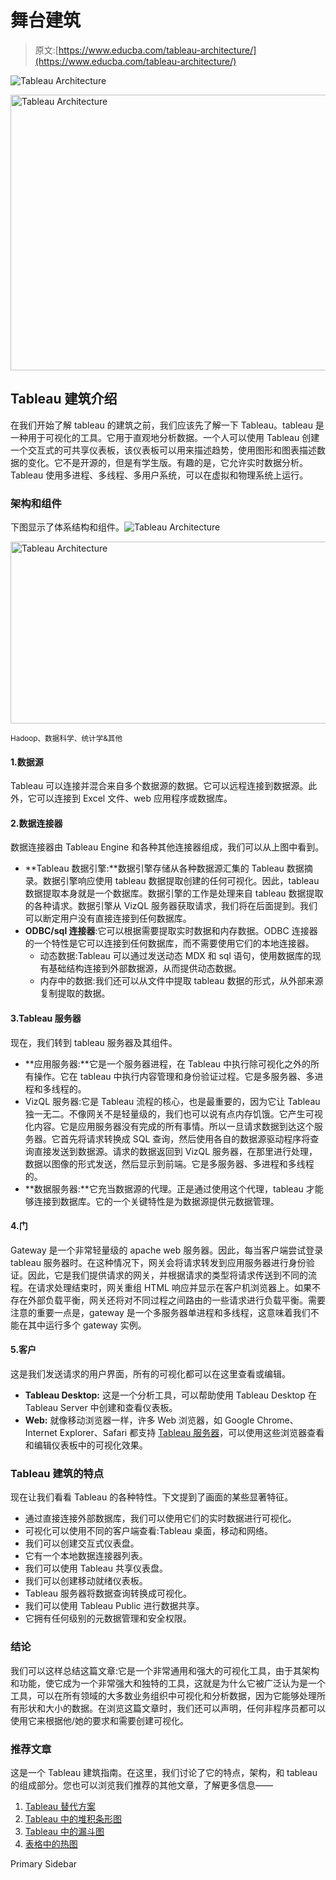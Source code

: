 # 舞台建筑

> 原文:[https://www.educba.com/tableau-architecture/](https://www.educba.com/tableau-architecture/)

![Tableau Architecture](../Images/7af99dd1b1f3b93040a35200e337e398.png)

<noscript><img class="alignnone size-full wp-image-209377" src="../Images/7af99dd1b1f3b93040a35200e337e398.png" alt="Tableau Architecture" width="900" height="441" data-original-src="https://cdn.educba.com/academy/wp-content/uploads/2019/09/Tableau-Architecture-1.png.webp"/></noscript>

## Tableau 建筑介绍

在我们开始了解 tableau 的建筑之前，我们应该先了解一下 Tableau。tableau 是一种用于可视化的工具。它用于直观地分析数据。一个人可以使用 Tableau 创建一个交互式的可共享仪表板，该仪表板可以用来描述趋势，使用图形和图表描述数据的变化。它不是开源的，但是有学生版。有趣的是，它允许实时数据分析。Tableau 使用多进程、多线程、多用户系统，可以在虚拟和物理系统上运行。

### 架构和组件

下图显示了体系结构和组件。![Tableau Architecture](../Images/8245be8e96ab1c2079fb284229a8fad2.png)

<noscript><img class="alignnone size-full wp-image-209288" src="../Images/8245be8e96ab1c2079fb284229a8fad2.png" alt="Tableau Architecture" width="728" height="291" srcset="https://cdn.educba.com/academy/wp-content/uploads/2019/09/Tableau-Architecture.png.webp 728w,https://cdn.educba.com/academy/wp-content/uploads/2019/09/Tableau-Architecture-300x120.png.webp 300w" sizes="(max-width: 728px) 100vw, 728px" data-original-src="https://cdn.educba.com/academy/wp-content/uploads/2019/09/Tableau-Architecture.png.webp"/></noscript>

<small>Hadoop、数据科学、统计学&其他</small>

#### 1.数据源

Tableau 可以连接并混合来自多个数据源的数据。它可以远程连接到数据源。此外，它可以连接到 Excel 文件、web 应用程序或数据库。

#### 2.数据连接器

数据连接器由 Tableau Engine 和各种其他连接器组成，我们可以从上图中看到。

*   **Tableau 数据引擎:**数据引擎存储从各种数据源汇集的 Tableau 数据摘录。数据引擎响应使用 tableau 数据提取创建的任何可视化。因此，tableau 数据提取本身就是一个数据库。数据引擎的工作是处理来自 tableau 数据提取的各种请求。数据引擎从 VizQL 服务器获取请求，我们将在后面提到。我们可以断定用户没有直接连接到任何数据库。
*   **ODBC/sql 连接器**:它可以根据需要提取实时数据和内存数据。ODBC 连接器的一个特性是它可以连接到任何数据库，而不需要使用它们的本地连接器。
    *   动态数据:Tableau 可以通过发送动态 MDX 和 sql 语句，使用数据库的现有基础结构连接到外部数据源，从而提供动态数据。
    *   内存中的数据:我们还可以从文件中提取 tableau 数据的形式，从外部来源复制提取的数据。

#### 3.Tableau 服务器

现在，我们转到 tableau 服务器及其组件。

*   **应用服务器:**它是一个服务器进程，在 Tableau 中执行除可视化之外的所有操作。它在 tableau 中执行内容管理和身份验证过程。它是多服务器、多进程和多线程的。
*   VizQL 服务器:它是 Tableau 流程的核心，也是最重要的，因为它让 Tableau 独一无二。不像网关不是轻量级的，我们也可以说有点内存饥饿。它产生可视化内容。它是应用服务器没有完成的所有事情。所以一旦请求数据到达这个服务器。它首先将请求转换成 SQL 查询，然后使用各自的数据源驱动程序将查询直接发送到数据源。请求的数据返回到 VizQL 服务器，在那里进行处理，数据以图像的形式发送，然后显示到前端。它是多服务器、多进程和多线程的。
*   **数据服务器:**它充当数据源的代理。正是通过使用这个代理，tableau 才能够连接到数据库。它的一个关键特性是为数据源提供元数据管理。

#### 4.门

Gateway 是一个非常轻量级的 apache web 服务器。因此，每当客户端尝试登录 tableau 服务器时。在这种情况下，网关会将请求转发到应用服务器进行身份验证。因此，它是我们提供请求的网关，并根据请求的类型将请求传送到不同的流程。在请求处理结束时，网关重组 HTML 响应并显示在客户机浏览器上。如果不存在外部负载平衡，网关还将对不同过程之间路由的一些请求进行负载平衡。需要注意的重要一点是，gateway 是一个多服务器单进程和多线程，这意味着我们不能在其中运行多个 gateway 实例。

#### 5.客户

这是我们发送请求的用户界面，所有的可视化都可以在这里查看或编辑。

*   **Tableau Desktop:** 这是一个分析工具，可以帮助使用 Tableau Desktop 在 Tableau Server 中创建和查看仪表板。
*   **Web:** 就像移动浏览器一样，许多 Web 浏览器，如 Google Chrome、Internet Explorer、Safari 都支持 [Tableau 服务器](https://www.educba.com/what-is-tableau-server/)，可以使用这些浏览器查看和编辑仪表板中的可视化效果。

### **Tableau 建筑的特点**

现在让我们看看 Tableau 的各种特性。下文提到了画面的某些显著特征。

*   通过直接连接外部数据库，我们可以使用它们的实时数据进行可视化。
*   可视化可以使用不同的客户端查看:Tableau 桌面，移动和网络。
*   我们可以创建交互式仪表盘。
*   它有一个本地数据连接器列表。
*   我们可以使用 Tableau 共享仪表盘。
*   我们可以创建移动就绪仪表板。
*   Tableau 服务器将数据查询转换成可视化。
*   我们可以使用 Tableau Public 进行数据共享。
*   它拥有任何级别的元数据管理和安全权限。

### 结论

我们可以这样总结这篇文章:它是一个非常通用和强大的可视化工具，由于其架构和功能，使它成为一个非常强大和独特的工具，这就是为什么它被广泛认为是一个工具，可以在所有领域的大多数业务组织中可视化和分析数据，因为它能够处理所有形状和大小的数据。在浏览这篇文章时，我们还可以声明，任何非程序员都可以使用它来根据他/她的要求和需要创建可视化。

### 推荐文章

这是一个 Tableau 建筑指南。在这里，我们讨论了它的特点，架构，和 tableau 的组成部分。您也可以浏览我们推荐的其他文章，了解更多信息——

1.  [Tableau 替代方案](https://www.educba.com/tableau-alternatives/)
2.  [Tableau 中的堆积条形图](https://www.educba.com/stacked-bar-chart-in-tableau/)
3.  [Tableau 中的漏斗图](https://www.educba.com/funnel-chart-in-tableau/)
4.  [表格中的热图](https://www.educba.com/heat-map-in-tableau/)

<footer class="entry-footer">

<aside class="sidebar sidebar-primary widget-area" role="complementary" aria-label="Primary Sidebar">Primary Sidebar</aside>

</footer>